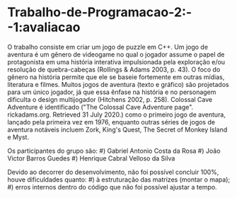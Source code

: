 # Trabalho-de-Programacao-2:--1:avaliacao
O trabalho consiste em criar um jogo de puzzle em C++.
Um jogo de aventura é um gênero de videogame no qual o jogador assume o papel de protagonista em uma história interativa impulsionada pela exploração e/ou resolução de quebra-cabeças (Rollings & Adams 2003, p. 43). O foco do gênero na história permite que ele se baseie fortemente em outras mídias, literatura e filmes. Muitos jogos de aventura (texto e gráfico) são projetados para um único jogador, já que essa ênfase na história e no personagem dificulta o design multijogador (Hitchens 2002, p. 258). Colossal Cave Adventure é identificado ("The Colossal Cave Adventure page". rickadams.org. Retrieved 31 July 2020.) como o primeiro jogo de aventura, lançado pela primeira vez em 1976, enquanto outras séries de jogos de aventura notáveis incluem Zork, King's Quest, The Secret of Monkey Island e Myst.

Os participantes do grupo são:
#) Gabriel Antonio Costa da Rosa
#) João Victor Barros Guedes
#) Henrique Cabral Velloso da Silva

Devido ao decorrer do desenvolvimento, não foi possível concluir 100%, houve dificuldades quanto:
#) à estruturação das matrizes (montar o mapa);
#) erros internos dentro do código que não foi possível ajustar a tempo.

